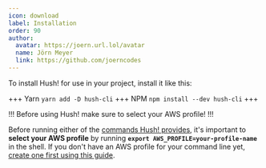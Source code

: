 ```yaml
---
icon: download
label: Installation
order: 90
author:
  avatar: https://joern.url.lol/avatar
  name: Jörn Meyer
  link: https://github.com/joerncodes
---
```


To install Hush! for use in your project, install it like this:

+++ Yarn
`yarn add -D hush-cli`
+++ NPM
`npm install --dev hush-cli`
+++

!!!
Before using Hush! make sure to select your AWS profile!
!!!

Before running either of the [commands Hush! provides](/commands), it's important to **select your AWS profile** by running **`export AWS_PROFILE=your-profile-name`** in the shell. If you don't have an AWS profile for your command line yet, [create one first using this guide](https://gist.github.com/joerncodes/6d96114dbbd84f3acd70a2ddb9f056b1).
